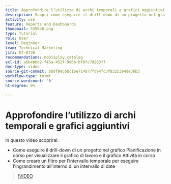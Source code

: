 ```yaml
---
title: Approfondire l’utilizzo di archi temporali e grafici aggiuntivi
description: Scopri come eseguire il drill-down di un progetto nel grafico Pianificazione in corso per visualizzare il grafico di lavoro e il grafico Attività in corso in [!UICONTROL Funzionalità di analisi avanzate].
activity: use
feature: Reports and Dashboards
thumbnail: 335048.png
type: Tutorial
role: User
level: Beginner
team: Technical Marketing
jira: KT-8730
recommendations: noDisplay,catalog
exl-id: a6b4b6d2-f45a-452f-990b-bf8fc7d263ff
doc-type: video
source-git-commit: bbdf99c6bc1be714077fd94fc3f8325394de36b3
workflow-type: tm+mt
source-wordcount: '0'
ht-degree: 0%

---
```


# Approfondire l’utilizzo di archi temporali e grafici aggiuntivi

In questo video scoprirai:

* Come eseguire il drill-down di un progetto nel grafico Pianificazione in corso per visualizzare il grafico di lavoro e il grafico Attività in corso
* Come creare un filtro per l’intervallo temporale per eseguire l&#39;ingrandimento all’interno di un intervallo di date

>[!VIDEO](https://video.tv.adobe.com/v/335048/?quality=12&learn=on&enablevpops=1)
